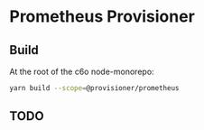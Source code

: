 # Prometheus Provisioner

## Build

At the root of the c6o node-monorepo:

```bash
yarn build --scope=@provisioner/prometheus
```

## TODO
